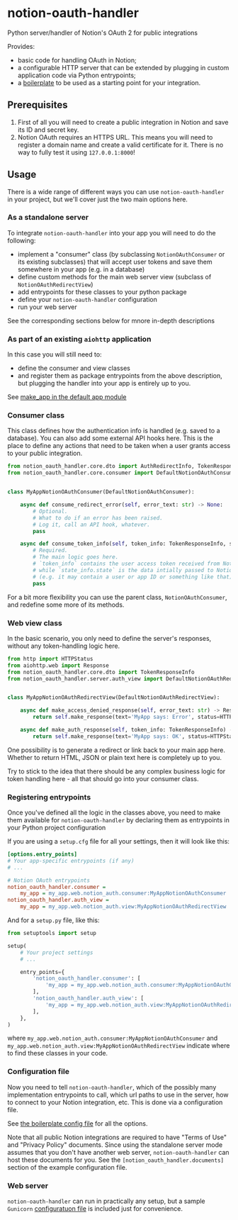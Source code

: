 # notion-oauth-handler
Python server/handler of Notion's OAuth 2 for public integrations

Provides:
- basic code for handling OAuth in Notion;
- a configurable HTTP server that can be extended by plugging in custom application code via Python entrypoints;
- a [boilerplate](boilerplate) to be used as a starting point for your integration.

## Prerequisites

1. First of all you will need to create a public integration in Notion
   and save its ID and secret key.
2. Notion OAuth requires an HTTPS URL. 
   This means you will need to register a domain name
   and create a valid certificate for it.
   There is no way to fully test it using `127.0.0.1:8000`!


## Usage

There is a wide range of different ways you can use `notion-oauth-handler`
in your project, but we'll cover just the two main options here.

### As a standalone server

To integrate `notion-oauth-handler` into your app you will need to do the following:
- implement a "consumer" class (by subclassing `NotionOAuthConsumer` or its existing subclasses)
  that will accept user tokens and save them somewhere in your app (e.g. in a database)
- define custom methods for the main web server view (subclass of `NotionOAuthRedirectView`)
- add entrypoints for these classes to your python package
- define your `notion-oauth-handler` configuration
- run your web server

See the corresponding sections below for mnore in-depth descriptions


### As part of an existing `aiohttp` application

In this case you will still need to:
- define the consumer and view classes
- and register them as package entrypoints
from the above description, but plugging the handler into your app is
entirely up to you.

See [make_app in the default app module](src/notion_oauth_handler/server/app.py)


### Consumer class

This class defines how the authentication info is handled (e.g. saved to a database).
You can also add some external API hooks here.
This is the place to define any actions that need to be taken
when a user grants access to your public integration.

```python
from notion_oauth_handler.core.dto import AuthRedirectInfo, TokenResponseInfo
from notion_oauth_handler.core.consumer import DefaultNotionOAuthConsumer


class MyAppNotionOAuthConsumer(DefaultNotionOAuthConsumer):

    async def consume_redirect_error(self, error_text: str) -> None:
        # Optional.
        # What to do if an error has been raised.
        # Log it, call an API hook, whatever.
        pass

    async def consume_token_info(self, token_info: TokenResponseInfo, state_info: AuthRedirectInfo) -> None:
        # Required.
        # The main logic goes here.
        # `token_info` contains the user access token received from Notion
        # while `state_info.state` is the data intially passed to Notion in the URL
        # (e.g. it may contain a user or app ID or something like that)
        pass
```

For a bit more flexibility you can use the parent class, `NotionOAuthConsumer`,
and redefine some more of its methods.

### Web view class

In the basic scenario, you only need to define the server's responses,
without any token-handling logic here.

```python
from http import HTTPStatus
from aiohttp.web import Response
from notion_oauth_handler.core.dto import TokenResponseInfo
from notion_oauth_handler.server.auth_view import DefaultNotionOAuthRedirectView


class MyAppNotionOAuthRedirectView(DefaultNotionOAuthRedirectView):

    async def make_access_denied_response(self, error_text: str) -> Response:
        return self.make_response(text='MyApp says: Error', status=HTTPStatus.FORBIDDEN)

    async def make_auth_response(self, token_info: TokenResponseInfo) -> Response:
        return self.make_response(text='MyApp says: OK', status=HTTPStatus.OK)
```

One possibility is to generate a redirect or link back to your main app here.
Whether to return HTML, JSON or plain  text here is completely up to you.

Try to stick to the idea that there should be any complex business logic
for token handling here - all that should go into your consumer class.

### Registering entrypoints

Once you've defined all the logic in the classes above,
you need to make them available for `notion-oauth-handler`
by declaring them as entrypoints in your Python project configuration

If you are using a `setup.cfg` file for all your settings,
then it will look like this:
```ini
[options.entry_points]
# Your app-specific entrypoints (if any)
# ...

# Notion OAuth entrypoints
notion_oauth_handler.consumer =
    my_app = my_app.web.notion_auth.consumer:MyAppNotionOAuthConsumer
notion_oauth_handler.auth_view =
    my_app = my_app.web.notion_auth.view:MyAppNotionOAuthRedirectView
```

And for a `setup.py` file, like this:
```python
from setuptools import setup

setup(
    # Your project settings
    # ...

    entry_points={
        'notion_oauth_handler.consumer': [
            'my_app = my_app.web.notion_auth.consumer:MyAppNotionOAuthConsumer',
        ],
        'notion_oauth_handler.auth_view': [
            'my_app = my_app.web.notion_auth.view:MyAppNotionOAuthRedirectView',
        ],
    },
)
```

where `my_app.web.notion_auth.consumer:MyAppNotionOAuthConsumer` and
`my_app.web.notion_auth.view:MyAppNotionOAuthRedirectView` indicate
where to find these classes in your code.


### Configuration file

Now you need to tell `notion-oauth-handler`, which of the possibly many
implementation entrypoints to call, which url paths to use in the server,
how to connect to your Notion integration, etc.
This is done via a configuration file.

See [the boilerplate config file](boilerplate/notion-oauth-handler.ini)
for all the options.

Note that all public Notion integrations are required to have "Terms of Use"
and "Privacy Policy" documents.
Since using the standalone server mode assumes that you don't have another
web server, `notion-oauth-handler` can host these documents for you.
See the `[notion_oauth_handler.documents]` section of the example configuration file.

### Web server

`notion-oauth-handler` can run in practically any setup,
but a sample `Gunicorn` [configuratuon file](boilerplate/gunicorn.conf.py)
is included just for convenience.

